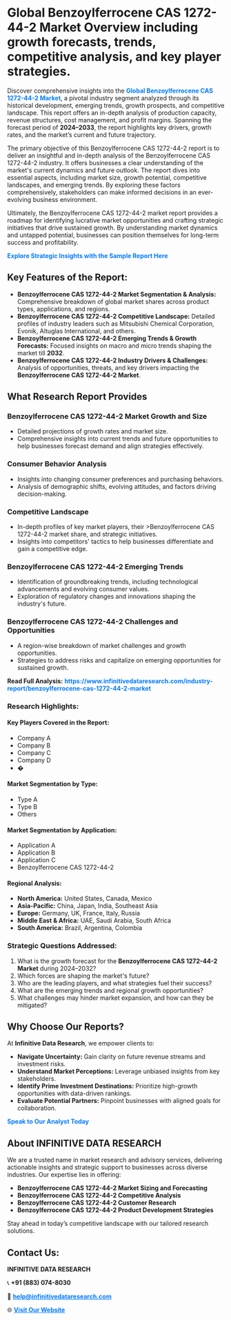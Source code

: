 <h1>Global Benzoylferrocene CAS 1272-44-2 Market Overview including growth forecasts, trends, competitive analysis, and key player strategies.</h1>
<p>
Discover comprehensive insights into the 
<a href="https://www.infinitivedataresearch.com/industry-report/benzoylferrocene-cas-1272-44-2-market" rel="dofollow" style="color: #007BFF; text-decoration: none;"><strong>Global Benzoylferrocene CAS 1272-44-2 Market</strong></a>, a pivotal industry segment analyzed through its historical development, emerging trends, growth prospects, and competitive landscape. This report offers an in-depth analysis of production capacity, revenue structures, cost management, and profit margins. Spanning the forecast period of <strong>2024–2033</strong>, the report highlights key drivers, growth rates, and the market’s current and future trajectory.
</p>
<p>
The primary objective of this Benzoylferrocene CAS 1272-44-2 report is to deliver an insightful and in-depth analysis of the Benzoylferrocene CAS 1272-44-2 industry. It offers businesses a clear understanding of the market's current dynamics and future outlook. The report dives into essential aspects, including market size, growth potential, competitive landscapes, and emerging trends. By exploring these factors comprehensively, stakeholders can make informed decisions in an ever-evolving business environment.
</p>
<p>
Ultimately, the Benzoylferrocene CAS 1272-44-2 market report provides a roadmap for identifying lucrative market opportunities and crafting strategic initiatives that drive sustained growth. By understanding market dynamics and untapped potential, businesses can position themselves for long-term success and profitability.
</p>
<p>
<a href="https://www.infinitivedataresearch.com/request-sample/reportId=110540" style="color: #007BFF; text-decoration: none;"><strong>Explore Strategic Insights with the Sample Report Here</strong></a>
</p>

<h2>Key Features of the Report:</h2>
<ul>
<li><strong>Benzoylferrocene CAS 1272-44-2 Market Segmentation & Analysis:</strong> Comprehensive breakdown of global market shares across product types, applications, and regions.</li>
<li><strong>Benzoylferrocene CAS 1272-44-2 Competitive Landscape:</strong> Detailed profiles of industry leaders such as Mitsubishi Chemical Corporation, Evonik, Altuglas International, and others.</li>
<li><strong>Benzoylferrocene CAS 1272-44-2 Emerging Trends & Growth Forecasts:</strong> Focused insights on macro and micro trends shaping the market till <strong>2032</strong>.</li>
<li><strong>Benzoylferrocene CAS 1272-44-2 Industry Drivers & Challenges:</strong> Analysis of opportunities, threats, and key drivers impacting the <strong>Benzoylferrocene CAS 1272-44-2 Market</strong>.</li>
</ul>

<h2>What Research Report Provides</h2>
<h3>Benzoylferrocene CAS 1272-44-2 Market Growth and Size</h3>
<ul>
<li>Detailed projections of growth rates and market size.</li>
<li>Comprehensive insights into current trends and future opportunities to help businesses forecast demand and align strategies effectively.</li>
</ul>

<h3>Consumer Behavior Analysis</h3>
<ul>
<li>Insights into changing consumer preferences and purchasing behaviors.</li>
<li>Analysis of demographic shifts, evolving attitudes, and factors driving decision-making.</li>
</ul>

<h3>Competitive Landscape</h3>
<ul>
<li>In-depth profiles of key market players, their >Benzoylferrocene CAS 1272-44-2 market share, and strategic initiatives.</li>
<li>Insights into competitors' tactics to help businesses differentiate and gain a competitive edge.</li>
</ul>

<h3>Benzoylferrocene CAS 1272-44-2 Emerging Trends</h3>
<ul>
<li>Identification of groundbreaking trends, including technological advancements and evolving consumer values.</li>
<li>Exploration of regulatory changes and innovations shaping the industry's future.</li>
</ul>

<h3>Benzoylferrocene CAS 1272-44-2 Challenges and Opportunities</h3>
<ul>
<li>A region-wise breakdown of market challenges and growth opportunities.</li>
<li>Strategies to address risks and capitalize on emerging opportunities for sustained growth.</li>
</ul>
<p><strong>Read Full Analysis:</strong> <a href="https://www.infinitivedataresearch.com/industry-report/benzoylferrocene-cas-1272-44-2-market" rel="dofollow" style="color: #007BFF; text-decoration: none;"><strong>https://www.infinitivedataresearch.com/industry-report/benzoylferrocene-cas-1272-44-2-market</strong></a></p>
<h3>Research Highlights:</h3>
<h4>Key Players Covered in the Report:</h4>
<ul><li>Company A</li><li>Company B</li><li>Company C</li><li>Company D</li><li>�</li></ul>
<h4>Market Segmentation by Type:</h4>
<ul><li>Type A</li><li>Type B</li><li>Others</li></ul>
<h4>Market Segmentation by Application:</h4>
<ul><li>Application A</li><li>Application B</li><li>Application C</li><li>Benzoylferrocene CAS 1272-44-2</li></ul>

<h4>Regional Analysis:</h4>
<ul>
<li><strong>North America:</strong> United States, Canada, Mexico</li>
<li><strong>Asia-Pacific:</strong> China, Japan, India, Southeast Asia</li>
<li><strong>Europe:</strong> Germany, UK, France, Italy, Russia</li>
<li><strong>Middle East & Africa:</strong> UAE, Saudi Arabia, South Africa</li>
<li><strong>South America:</strong> Brazil, Argentina, Colombia</li>
</ul>

<h3>Strategic Questions Addressed:</h3>
<ol>
<li>What is the growth forecast for the <strong>Benzoylferrocene CAS 1272-44-2 Market</strong> during 2024–2032?</li>
<li>Which forces are shaping the market's future?</li>
<li>Who are the leading players, and what strategies fuel their success?</li>
<li>What are the emerging trends and regional growth opportunities?</li>
<li>What challenges may hinder market expansion, and how can they be mitigated?</li>
</ol>

<h2>Why Choose Our Reports?</h2>
<p>At <strong>Infinitive Data Research</strong>, we empower clients to:</p>
<ul>
<li><strong>Navigate Uncertainty:</strong> Gain clarity on future revenue streams and investment risks.</li>
<li><strong>Understand Market Perceptions:</strong> Leverage unbiased insights from key stakeholders.</li>
<li><strong>Identify Prime Investment Destinations:</strong> Prioritize high-growth opportunities with data-driven rankings.</li>
<li><strong>Evaluate Potential Partners:</strong> Pinpoint businesses with aligned goals for collaboration.</li>
</ul>
<p><a href="https://www.infinitivedataresearch.com/industry-report/benzoylferrocene-cas-1272-44-2-market" rel="dofollow" style="color: #007BFF; text-decoration: none;"><strong>Speak to Our Analyst Today</strong></a></p>

<h2>About INFINITIVE DATA RESEARCH</h2>
<p>We are a trusted name in market research and advisory services, delivering actionable insights and strategic support to businesses across diverse industries. Our expertise lies in offering:</p>
<ul>
<li><strong>Benzoylferrocene CAS 1272-44-2 Market Sizing and Forecasting</strong></li>
<li><strong>Benzoylferrocene CAS 1272-44-2 Competitive Analysis</strong></li>
<li><strong>Benzoylferrocene CAS 1272-44-2 Customer Research</strong></li>
<li><strong>Benzoylferrocene CAS 1272-44-2 Product Development Strategies</strong></li>
</ul>
<p>Stay ahead in today’s competitive landscape with our tailored research solutions.</p>

<h2>Contact Us:</h2>
<p><strong>INFINITIVE DATA RESEARCH</strong></p>
<p>📞 <strong>+91 (883) 074-8030</strong></p>
<p>📧 <strong><a href="mailto:help@infinitivedataresearch.com" style="color: #007BFF;">help@infinitivedataresearch.com</a></strong></p>
<p>🌐 <strong><a href="https://www.infinitivedataresearch.com" rel="dofollow" style="color: #007BFF;">Visit Our Website</a></strong></p>